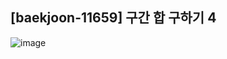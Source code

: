 ## [baekjoon-11659] 구간 합 구하기 4

![image](https://user-images.githubusercontent.com/22045163/90812742-87544080-e361-11ea-8255-cec1bf4e3ffc.png)

